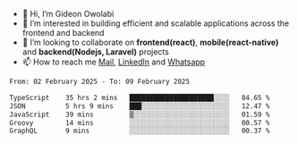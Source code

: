 - 👋 Hi, I’m Gideon Owolabi
- 👀 I’m interested in building efficient and scalable applications across the frontend and backend
- 💞️ I’m looking to collaborate on <b>frontend(react)</b>, <b>mobile(react-native)</b> and <b>backend(Nodejs, Laravel)</b> projects
- 📫 How to reach me <a href="mailto:gideoniyin2021@gmail.com">Mail</a>, <a href="https://www.linkedin.com/in/gideon-owolabi-9b667a232/">LinkedIn</a> and <a href="https://wa.me/2348055377085">Whatsapp</a>

<!---
gude1/gude1 is a ✨ special ✨ repository because its `README.md` (this file) appears on your GitHub profile.
You can click the Preview link to take a look at your changes.
--->

<!--START_SECTION:waka-->

```txt
From: 02 February 2025 - To: 09 February 2025

TypeScript    35 hrs 2 mins   █████████████████████░░░░   84.65 %
JSON          5 hrs 9 mins    ███░░░░░░░░░░░░░░░░░░░░░░   12.47 %
JavaScript    39 mins         ▒░░░░░░░░░░░░░░░░░░░░░░░░   01.59 %
Groovy        14 mins         ░░░░░░░░░░░░░░░░░░░░░░░░░   00.57 %
GraphQL       9 mins          ░░░░░░░░░░░░░░░░░░░░░░░░░   00.37 %
```

<!--END_SECTION:waka-->
